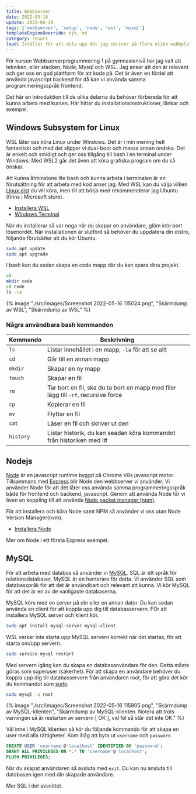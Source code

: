 ```yaml
---
title: Webbserver
date: 2022-05-16
update: 2022-06-30
tags: ['webbserver', 'setup', 'node', 'wsl', 'mysql']
templateEngineOverride: njk, md
category: resurs
lead: Istället för att dela upp det jag skriver på flera olika webbplatser har jag bestämt mig för att samla det här. Det här är alltså en introduktionspost till det du behöver för att komma igång med kursen webbserverprogrammering.
---
```


För kursen Webbserverprogrammering 1 på gymnasienivå har jag valt att tekniken, eller stacken, Node, Mysql och WSL. Jag anser att den är relevant och ger oss en god plattform för att koda på. Det är även en fördel att använda javascript backend för då kan vi använda samma programmeringsspråk frontend.

Det här en introduktion till de olika delarna du behöver förbereda för att kunna arbeta med kursen. Här hittar du installationsinstruktioner, länkar och exempel.

## Windows Subsystem for Linux

WSL låter oss köra Linux under Windows. Det är i min mening helt fantastiskt och med det slipper vi dual-boot och massa annan ondska. Det är enkelt och smidigt och ger oss tillgång till bash i en terminal under Windows. Med WSL2 går det även att köra grafiska program om du så önskar.

Att kunna åtminstone lite bash och kunna arbeta i terminalen är en förutsättning för att arbeta med kod anser jag. Med WSL kan du välja vilken [Linux dist](https://en.wikipedia.org/wiki/Linux_distribution) du vill köra, men till att börja med rekommenderar jag Ubuntu (finns i Microsoft store).

* [Installera WSL](https://docs.microsoft.com/en-us/windows/wsl/install)
* [Windows Terminal](https://docs.microsoft.com/en-us/windows/terminal/install)

När du installerar så var noga när du skapar en användare, glöm inte bort lösenordet. När installationen är slutförd så behöver du uppdatera din distro, följande förutsätter att du kör Ubuntu.

```bash
sudo apt update
sudo apt upgrade
```

I bash kan du sedan skapa en code mapp där du kan spara dina projekt.

```bash
cd
mkdir code
cd code
ls -la
```

{% image "./src/images/Screenshot 2022-05-16 115024.png", "Skärmdump av WSL", "Skärmdump av WSL" %}

### Några användbara bash kommandon

| Kommando | Beskrivning |
| --- | --- |
| `ls` | Listar innehållet i en mapp, `-la` för att se allt |
| `cd` | Går till en annan mapp |
| `mkdir` | Skapar en ny mapp |
| `touch` | Skapar en fil |
| `rm` | Tar bort en fil, ska du ta bort en mapp med filer lägg till `-rf`, recursive force |
| `cp` | Kopierar en fil |
| `mv` | Flyttar en fil |
| `cat` | Läser en fil och skriver ut den |
| `history` | Listar historik, du kan seadan köra kommandot från historiken med !# |

## Nodejs

[Node](https://nodejs.org/en/) är en javascript runtime byggd på Chrome V8s javascript motor. Tillsammans med [Express](https://expressjs.com/) blir Node den webbserver vi använder.
Vi använder Node för att det låter oss använda samma programmeringsspråk både för frontend och backend, javascript. Genom att använda Node får vi även en koppling till att använda [Node packet manager (npm)](https://www.npmjs.com/).

För att installera och köra Node samt NPM så använder vi oss utan Node Version Manager(nvm).

* [Installera Node](https://docs.microsoft.com/en-us/windows/dev-environment/javascript/nodejs-on-wsl#install-nvm-nodejs-and-npm)

Mer om Node i ett första Express exempel.

## MySQL

För att arbeta med databas så använder vi [MySQL](https://www.mysql.com/). SQL är ett språk för relationsdatabaser, MySQL är en hanterare för detta. Vi använder SQL som databasspråk för att det är användbart och relevant att kunna. Vi kör MySQL för att det är en av de vanligaste databaserna.

MySQL körs med en server på din eller en annan dator. Du kan sedan använda en client för att koppla upp dig till databasservern. FÖr att installera MySQL server och klient kör.

```bash
sudo apt install mysql-server mysql-client
```

WSL verkar inte starta upp MySQL servern korrekt när det startas, för att starta om/upp servern.

```bash
sudo service mysql restart
```

Med servern igång kan du skapa en databasanvändare för den. Detta måste göras som superuser (säkerhet). För att skapa en användare behöver du koppla upp dig till databasservern från användaren root, för att göra det kör du kommandot som [sudo](https://sv.wikipedia.org/wiki/Sudo).

```bash
sudo mysql -u root
```

{% image "./src/images/Screenshot 2022-05-16 115805.png", "Skärmdump av MySQL-klienten", "Skärmdump av MySQL-klienten. Notera att trots varningen så är restarten av servern [  OK  ], vid fel så står det inte OK." %}

Väl inne i MySQL klienten så kör du följande kommando för att skapa en user med alla rättigheter. Kom ihåg att byta ut `username` och `password`.

```sql
CREATE USER 'username'@'localhost' IDENTIFIED BY 'password';
GRANT ALL PRIVILEGES ON *.* TO 'username'@'localhost';
FLUSH PRIVILEGES;
```

När du skapat användaren så avsluta med `exit`. Du kan nu ansluta till databasen igen med din skapade användare.

Mer SQL i det avsnittet.